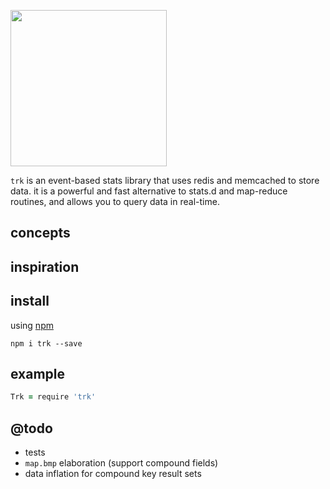 <p xalign="center">
  <img src="https://taky.s3.amazonaws.com/81hnjcx0kog5.png" width="250">
</p>

`trk` is an event-based stats library that uses redis and memcached to store data.
it is a powerful and fast alternative to stats.d and map-reduce routines, and
allows you to query data in real-time.

## concepts

## inspiration

## install

using [npm](https://npmjs.org)

```
npm i trk --save
```

## example
``` coffeescript
Trk = require 'trk'
```

## @todo
  - tests
  - `map.bmp` elaboration (support compound fields)
  - data inflation for compound key result sets


